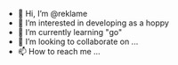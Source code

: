 - 👋 Hi, I’m @reklame
- 👀 I’m interested in developing as a hoppy
- 🌱 I’m currently learning "go"
- 💞️ I’m looking to collaborate on ...
- 📫 How to reach me ...

<!---
reklame/reklame is a ✨ special ✨ repository because its `README.md` (this file) appears on your GitHub profile.
You can click the Preview link to take a look at your changes.
--->
